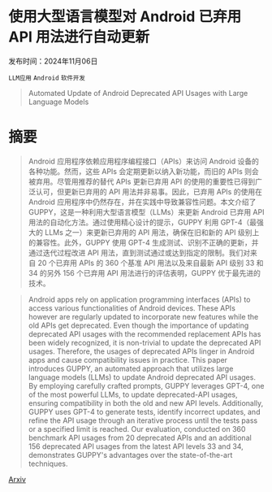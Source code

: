 # 使用大型语言模型对 Android 已弃用 API 用法进行自动更新

发布时间：2024年11月06日

`LLM应用` `Android` `软件开发`

> Automated Update of Android Deprecated API Usages with Large Language Models

# 摘要

> Android 应用程序依赖应用程序编程接口（APIs）来访问 Android 设备的各种功能。然而，这些 APIs 会定期更新以纳入新功能，而旧的 APIs 则会被弃用。尽管用推荐的替代 APIs 更新已弃用 API 的使用的重要性已得到广泛认可，但更新已弃用的 API 用法并非易事。因此，已弃用 APIs 的使用在 Android 应用程序中仍然存在，并在实践中导致兼容性问题。本文介绍了 GUPPY，这是一种利用大型语言模型（LLMs）来更新 Android 已弃用 API 用法的自动化方法。通过使用精心设计的提示，GUPPY 利用 GPT-4（最强大的 LLMs 之一）来更新已弃用的 API 用法，确保在旧和新的 API 级别上的兼容性。此外，GUPPY 使用 GPT-4 生成测试、识别不正确的更新，并通过迭代过程改进 API 用法，直到测试通过或达到指定的限制。我们对来自 20 个已弃用 APIs 的 360 个基准 API 用法以及来自最新 API 级别 33 和 34 的另外 156 个已弃用 API 用法进行的评估表明，GUPPY 优于最先进的技术。

> Android apps rely on application programming interfaces (APIs) to access various functionalities of Android devices. These APIs however are regularly updated to incorporate new features while the old APIs get deprecated. Even though the importance of updating deprecated API usages with the recommended replacement APIs has been widely recognized, it is non-trivial to update the deprecated API usages. Therefore, the usages of deprecated APIs linger in Android apps and cause compatibility issues in practice. This paper introduces GUPPY, an automated approach that utilizes large language models (LLMs) to update Android deprecated API usages. By employing carefully crafted prompts, GUPPY leverages GPT-4, one of the most powerful LLMs, to update deprecated-API usages, ensuring compatibility in both the old and new API levels. Additionally, GUPPY uses GPT-4 to generate tests, identify incorrect updates, and refine the API usage through an iterative process until the tests pass or a specified limit is reached. Our evaluation, conducted on 360 benchmark API usages from 20 deprecated APIs and an additional 156 deprecated API usages from the latest API levels 33 and 34, demonstrates GUPPY's advantages over the state-of-the-art techniques.

[Arxiv](https://arxiv.org/abs/2411.04387)